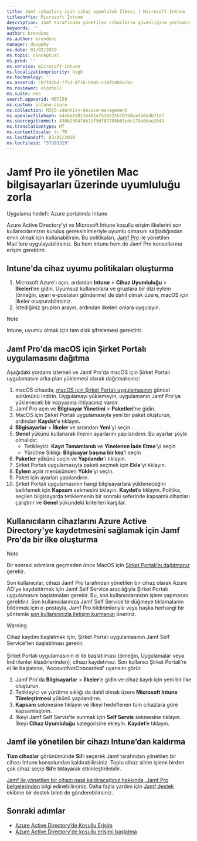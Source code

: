 ```yaml
---
title: Jamf cihazları için cihaz uyumluluk İlkesi | Microsoft Intune
titlesuffix: Microsoft Intune
description: Jamf tarafından yönetilen cihazların güvenliğine yardımcı olmak için Microsoft Intune uyumluluk ilkelerini Azure Active Directory koşullu erişimiyle birlikte kullanın.
keywords: ''
author: brenduns
ms.author: brenduns
manager: dougeby
ms.date: 01/02/2019
ms.topic: conceptual
ms.prod: ''
ms.service: microsoft-intune
ms.localizationpriority: high
ms.technology: ''
ms.assetid: c87fd2bd-7f53-4f1b-b985-c34f2d85a7bc
ms.reviewer: elocholi
ms.suite: ems
search.appverid: MET150
ms.custom: intune-azure
ms.collection: M365-identity-device-management
ms.openlocfilehash: e4c6e420134461ef5165255703b8cafa0bdb71d7
ms.sourcegitcommit: 430b290474b11f9df87785b01edc178e6bae2049
ms.translationtype: MT
ms.contentlocale: tr-TR
ms.lasthandoff: 03/05/2019
ms.locfileid: "57393319"
---
```

# <a name="enforce-compliance-on-macs-managed-with-jamf-pro"></a>Jamf Pro ile yönetilen Mac bilgisayarları üzerinde uyumluluğu zorla

Uygulama hedefi: Azure portalında Intune

Azure Active Directory'yi ve Microsoft Intune koşullu erişim ilkelerini son kullanıcılarınızın kuruluş gereksinimleriyle uyumlu olmasını sağladığından emin olmak için kullanabilirsin. Bu politikaları, [Jamf Pro](conditional-access-integrate-jamf.md) ile yönetilen Mac'lere uygulayabilirsiniz. Bu hem Intune hem de Jamf Pro konsollarına erişim gerektirir.

## <a name="set-up-device-compliance-policies-in-intune"></a>Intune'da cihaz uyumu politikaları oluşturma

1. Microsoft Azure'ı açın, ardından **Intune** > **Cihaz Uyumluluğu** > **İlkeleri**’ne gidin. Uyumsuz kullanıcılara ve gruplara bir dizi eylem (örneğin, uyarı e-postaları gönderme) de dahil olmak üzere, macOS için ilkeler oluşturabilirsiniz.
2. İstediğiniz grupları arayın, ardından ilkeleri onlara uygulayın.

> [!Note]
> Intune, uyumlu olmak için tam disk şifrelemesi gerektirir.

## <a name="deploy-the-company-portal-app-for-macos-in-jamf-pro"></a>Jamf Pro'da macOS için Şirket Portalı uygulamasını dağıtma

Aşağıdaki yordamı izlemeli ve Jamf Pro'da macOS için Şirket Portalı uygulamasını arka plan yüklemesi olarak dağıtmalısınız:

1. macOS cihazda, [macOS için Şirket Portalı uygulamasının](https://go.microsoft.com/fwlink/?linkid=862280) güncel sürümünü indirin. Uygulamayı yüklemeyin; uygulamanın Jamf Pro'ya yüklenecek bir kopyasına ihtiyacınız vardır.
2. Jamf Pro açın ve **Bilgisayar Yönetimi** > **Paketleri**’ne gidin.
3. MacOS için Şirket Portalı uygulamasıyla yeni bir paket oluşturun, ardından **Kaydet**'e tıklayın.
4. **Bilgisayarlar** > **İlkeler** ve ardından **Yeni**’yi seçin.
5. **Genel** yükünü kullanarak ilkenin ayarlarını yapılandırın. Bu ayarlar şöyle olmalıdır:
   - Tetikleyici: **Kayıt Tamamlandı** ve **Yinelenen İade Etme**'yi seçin
   - Yürütme Sıklığı: **Bilgisayar başına bir kez**'i seçin
6. **Paketler** yükünü seçin ve **Yapılandır**'ı tıklayın.
7. Şirket Portalı uygulamasıyla paketi seçmek için **Ekle**'yi tıklayın.
8. **Eylem** açılır menüsünden **Yükle**'yi seçin.
9. Paket için ayarları yapılandırın.
10. Şirket Portalı uygulamasının hangi bilgisayarlara yükleneceğini belirlemek için **Kapsam** sekmesini tıklayın. **Kaydet**’e tıklayın. Politika, seçilen bilgisayarda tetiklemenin bir sonraki seferinde kapsamlı cihazları çalıştırır ve **Genel** yükündeki kriterleri karşılar.

## <a name="create-a-policy-in-jamf-pro-to-have-users-register-their-devices-with-azure-active-directory"></a>Kullanıcıların cihazlarını Azure Active Directory'ye kaydetmesini sağlamak için Jamf Pro'da bir ilke oluşturma

> [!NOTE]
> Bir sonraki adımlara geçmeden önce MacOS için [Şirket Portalı’nı dağıtmanız](conditional-access-assign-jamf.md#deploy-the-company-portal-app-for-macos-in-jamf-pro) gerekir.  

Son kullanıcılar, cihazı Jamf Pro tarafından yönetilen bir cihaz olarak Azure AD'ye kaydettirmek için Jamf Self Service aracılığıyla Şirket Portalı uygulamasını başlatmaları gerekir. Bu, son kullanıcılarınızın işlem yapmasını gerektirir. Son kullanıcılarınıza Jamf Self Service'te düğmeye tıklamalarını bildirmek için e-postayla, Jamf Pro bildirimleriyle veya başka herhangi bir yöntemle [son kullanıcınızla iletişim kurmanızı](end-user-educate.md) öneririz.

> [!WARNING]
> Cihaz kaydını başlatmak için, Şirket Portalı uygulamasının Jamf Self Service'ten başlatılması gerekir. <br><br>Şirket Portalı uygulamasının el ile başlatılması (örneğin, Uygulamalar veya İndirilenler klasörlerinden), cihazı kaydetmez. Son kullanıcı Şirket Portalı'nı el ile başlatırsa, 'AccountNotOnboarded' uyarısını görür.

1. Jamf Pro'da **Bilgisayarlar** >  **İlkeler**'e gidin ve cihaz kaydı için yeni bir ilke oluşturun.
2. Tetikleyici ve yürütme sıklığı da dahil olmak üzere **Microsoft Intune Tümleştirmesi** yükünü yapılandırın.
3. **Kapsam** sekmesine tıklayın ve ilkeyi hedeflenen tüm cihazlara göre kapsamlaştırın.
4. İlkeyi Jamf Self Servis'te sunmak için **Self Servis** sekmesine tıklayın. İlkeyi **Cihaz Uyumluluğu** kategorisine ekleyin. **Kaydet**’e tıklayın.

## <a name="removing-a-jamf-managed-device-from-intune"></a>Jamf ile yönetilen bir cihazı Intune’dan kaldırma

**Tüm cihazlar** görünümünde **Sil**’i seçerek Jamf tarafından yönetilen bir cihazı Intune konsolundan kaldırabilirsiniz. Toplu cihaz silme işlemi birden çok cihaz seçip **Sil**’e tıklayarak etkinleştirilebilir.

[Jamf ile yönetilen bir cihazı nasıl kaldıracağınız hakkında, Jamf Pro belgelerinden](https://www.jamf.com/jamf-nation/articles/80/unmanaging-computers-while-preserving-their-inventory-information) bilgi edinebilirsiniz. Daha fazla yardım için [Jamf destek](https://www.jamf.com/support/) ekibine bir destek bileti de gönderebilirsiniz. 

## <a name="next-steps"></a>Sonraki adımlar

- [Azure Active Directory’de Koşullu Erişim](https://docs.microsoft.com/azure/active-directory/active-directory-conditional-access-azure-portal)
- [Azure Active Directory'de koşullu erişimi başlatma](https://docs.microsoft.com/azure/active-directory/active-directory-conditional-access-azure-portal-get-started)
